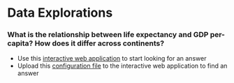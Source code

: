 # Data Explorations

### What is the relationship between life expectancy and GDP per-capita? How does it differ across continents?

- Use this [interactive web application](https://carlosmendez777.shinyapps.io/short-project-explore-panel-interactively) to start looking for an answer
- Upload this [configuration file](https://github.com/quarcs-lab/data-explorations/raw/master/ExPanD_health_gdp_continents.RDS) to the interactive web application to find an answer


